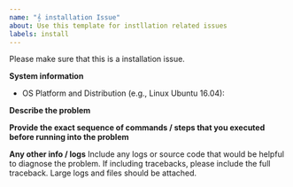 ```yaml
---
name: "𝄞 installation Issue"
about: Use this template for instllation related issues
labels: install
---
```


Please make sure that this is a installation issue.

**System information**
- OS Platform and Distribution (e.g., Linux Ubuntu 16.04):

**Describe the problem**

**Provide the exact sequence of commands / steps that you executed before running into the problem**

**Any other info / logs**
Include any logs or source code that would be helpful to diagnose the problem. If including tracebacks, please include the full traceback. Large logs and files should be attached.
